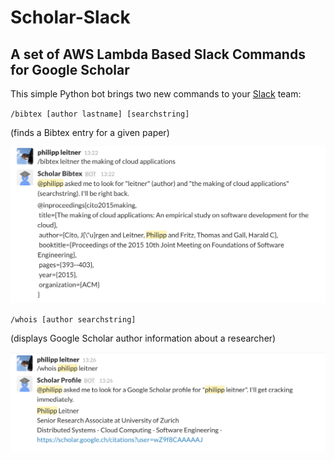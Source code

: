 # Scholar-Slack

## A set of AWS Lambda Based Slack Commands for Google Scholar

This simple Python bot brings two new commands to your [Slack](https://slack.com) team:

`/bibtex [author lastname] [searchstring]`

(finds a Bibtex entry for a given paper)

!["Example /bibtex command"](https://github.com/xLeitix/slack_scholar/raw/master/img/bibtex_cmd.png "Example /bibtex command")

`/whois [author searchstring]`

(displays Google Scholar author information about a researcher)

!["Example /whois command"](https://github.com/xLeitix/slack_scholar/raw/master/img/whois_cmd.png "Example /whois command")
